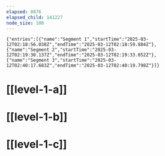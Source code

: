 ```yaml
---
elapsed: 8876
elapsed_child: 141227
node_size: 100
---
```

```simple-time-tracker
{"entries":[{"name":"Segment 1","startTime":"2025-03-12T02:18:56.038Z","endTime":"2025-03-12T02:18:59.884Z"},{"name":"Segment 2","startTime":"2025-03-12T02:19:30.137Z","endTime":"2025-03-12T02:19:33.052Z"},{"name":"Segment 3","startTime":"2025-03-12T02:40:17.683Z","endTime":"2025-03-12T02:40:19.798Z"}]}
```
# [[level-1-a]]
# [[level-1-b]]
# [[level-1-c]]
